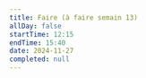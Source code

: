 ```yaml
---
title: Faire (à faire semain 13)
allDay: false
startTime: 12:15
endTime: 15:40
date: 2024-11-27
completed: null
---
```

